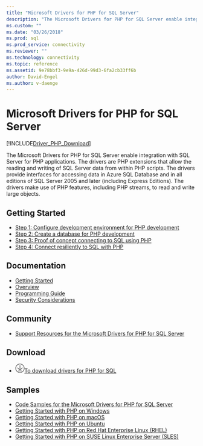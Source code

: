 ```yaml
---
title: "Microsoft Drivers for PHP for SQL Server"
description: "The Microsoft Drivers for PHP for SQL Server enable integration with SQL Server for PHP applications via PHP extensions."
ms.custom: ""
ms.date: "03/26/2018"
ms.prod: sql
ms.prod_service: connectivity
ms.reviewer: ""
ms.technology: connectivity
ms.topic: reference
ms.assetid: 9e78bbf3-9e9a-426d-99d3-6fa2cb33ff6b
author: David-Engel
ms.author: v-daenge
---
```

# Microsoft Drivers for PHP for SQL Server

[!INCLUDE[Driver_PHP_Download](../../includes/driver_php_download.md)]

The Microsoft Drivers for PHP for SQL Server enable integration with SQL Server for PHP applications. The drivers are PHP extensions that allow the reading and writing of SQL Server data from within PHP scripts. The drivers provide interfaces for accessing data in Azure SQL Database and in all editions of SQL Server 2005 and later (including Express Editions). The drivers make use of PHP features, including PHP streams, to read and write large objects.  
  
## Getting Started  
* [Step 1: Configure development environment for PHP development](step-1-configure-development-environment-for-php-development.md)  
* [Step 2: Create a database for PHP development](step-2-create-a-sql-database-for-php-development.md)  
* [Step 3: Proof of concept connecting to SQL using PHP](step-3-proof-of-concept-connecting-to-sql-using-php.md)  
* [Step 4: Connect resiliently to SQL with PHP](step-4-connect-resiliently-to-sql-with-php.md)  
  
## Documentation  
* [Getting Started](getting-started-with-the-php-sql-driver.md)
* [Overview](overview-of-the-php-sql-driver.md)
* [Programming Guide](programming-guide-for-php-sql-driver.md) 
* [Security Considerations](security-considerations-for-php-sql-driver.md)
  
## Community  
* [Support Resources for the Microsoft Drivers for PHP for SQL Server](support-resources-for-the-php-sql-driver.md)
  
## Download  
* ![Download-DownArrow-Circled](../../ssms/media/download-icon.png)[To download drivers for PHP for SQL](download-drivers-php-sql-server.md)
  
## Samples  
* [Code Samples for the Microsoft Drivers for PHP for SQL Server](code-samples-for-php-sql-driver.md)
* [Getting Started with PHP on Windows](https://www.microsoft.com/sql-server/developer-get-started/php/windows/)
* [Getting Started with PHP on macOS](https://www.microsoft.com/sql-server/developer-get-started/php/mac/)
* [Getting Started with PHP on Ubuntu](https://www.microsoft.com/sql-server/developer-get-started/php/ubuntu/)
* [Getting Started with PHP on Red Hat Enterprise Linux (RHEL)](https://www.microsoft.com/sql-server/developer-get-started/php/rhel/)
* [Getting Started with PHP on SUSE Linux Enterprise Server (SLES)](https://www.microsoft.com/sql-server/developer-get-started/php/sles/)

